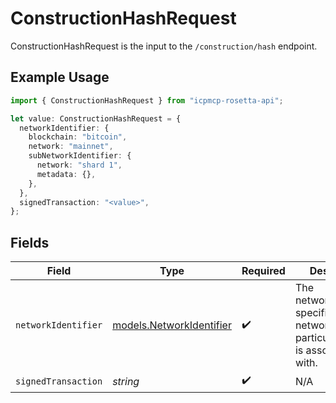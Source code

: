 # ConstructionHashRequest

ConstructionHashRequest is the input to the `/construction/hash` endpoint.

## Example Usage

```typescript
import { ConstructionHashRequest } from "icpmcp-rosetta-api";

let value: ConstructionHashRequest = {
  networkIdentifier: {
    blockchain: "bitcoin",
    network: "mainnet",
    subNetworkIdentifier: {
      network: "shard 1",
      metadata: {},
    },
  },
  signedTransaction: "<value>",
};
```

## Fields

| Field                                                                                  | Type                                                                                   | Required                                                                               | Description                                                                            |
| -------------------------------------------------------------------------------------- | -------------------------------------------------------------------------------------- | -------------------------------------------------------------------------------------- | -------------------------------------------------------------------------------------- |
| `networkIdentifier`                                                                    | [models.NetworkIdentifier](../models/networkidentifier.md)                             | :heavy_check_mark:                                                                     | The network_identifier specifies which network a particular object is associated with. |
| `signedTransaction`                                                                    | *string*                                                                               | :heavy_check_mark:                                                                     | N/A                                                                                    |